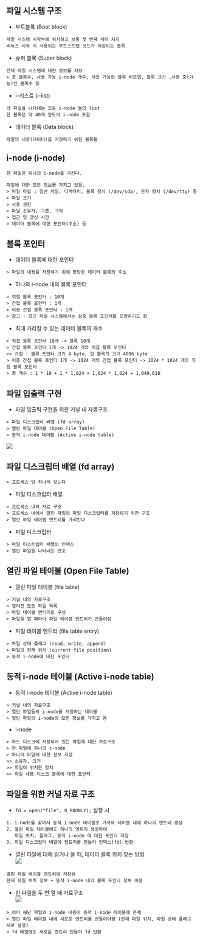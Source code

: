 ## 파일 시스템 구조
- 부트블록 (Boot block)
```text
파일 시스템 시작부에 위치하고 보통 첫 번째 섹터 차지
리눅스 시작 시 사용되는 부트스트랩 코드가 저장되는 블록
```
- 슈퍼 블록 (Super block)
```text
전체 파일 시스템에 대한 정보를 저장
> 총 블록수, 사용 가능 i-node 개수, 사용 가능한 블록 비트맵, 블록 크기 ,사용 중(가능)인 블록수 등
```
- i-리스트 (i-list)
```text
각 파일을 나타내는 모든 i-node 들의 list
한 블록은 약 40개 정도의 i-node 포함
```
- 데이터 블록 (Data block)
```text
파일의 내용(데이터)를 저장하기 위한 블록들
```

## i-node (i-node)
```text
한 파일은 하나의 i-node를 가진다.
```
```text
파일에 대한 모든 정보를 가지고 있음.
> 파일 타입 : 일반 파일, 디렉터리, 블록 장치 (/dev/sda), 문자 장치 (/dev/tty) 등
> 파일 크기
> 사용 권한
> 파일 소유자, 그룹, 그외
> 접근 및 갱신 시간
> 데이터 블록에 대한 포인터(주소) 등
``` 

## 블록 포인터
- 데이터 블록에 대한 포인터
```text
> 파일의 내용을 저장하기 위해 할당된 데이터 블록의 주소
```
- 하나의 i-node 내의 블록 포인터
```text
> 직접 블록 포인터 : 10개
> 간접 블록 포인터 : 1개
> 이중 간접 블록 포인터 : 1개
> 참고 : 최근 파일 시스템에서는 삼중 블록 포인터를 포함하기도 함
```
- 최대 가리킬 수 있는 데이터 블록의 개수
```text
> 직접 블록 포인터 10개 -> 블록 10개
> 간접 블록 포인터 1개 -> 1024 개의 직접 블록 포인터
>> 가정 : 블록 포인터 크기 4 byte, 한 블록의 크기 4096 byte
> 이중 간접 블록 포인터 1개 -> 1024 개의 간접 블록 포인터 -> 1024 * 1024 개의 직접 블록 포인터
> 총 개수 : 1 * 10 + 1 * 1,024 + 1,024 * 1,024 = 1,049,610
```

## 파일 입출력 구현 
- 파일 입출력 구현을 위한 커널 내 자료구조
```text
> 파일 디스크립터 배열 (fd array)
> 열린 파일 테이블 (Open File Table)
> 동적 i-node 테이블 (Active i-node table)
```
<img src="https://github.com/choisimo/document/assets/150008602/b173b661-0b1e-4b28-935e-07550c2b4a5e">

## 파일 디스크립터 배열 (fd array)
```text
> 프로세스 당 하나씩 갖는다
```
- 파일 디스크립터 배열
```text
> 프로세스 내의 자료 구조
> 프로세스 내에서 열린 파일의 파일 디스크립터를 저장하기 위한 구조
> 열린 파일 테이블 엔트리를 가리킨다
```
- 파일 디스크립터
```text
> 파일 티스트립터 배열의 인덱스
> 열린 파일을 나타내는 번호
```

## 열린 파일 테이블 (Open File Table)
- 열린 파일 테이블 (file table)
```
> 커널 내의 자료구조
> 열려진 모든 파일 목록
> 파일 테이블 엔티리로 구성
> 파일을 열 때마다 파일 테이블 엔트리가 만들어짐
```
- 파일 테이블 엔트리 (file table entry)
```text
> 파일 상태 플래그 (read, write, append)
> 파일의 현재 위치 (current file position)
> 동적 i-node에 대한 포인터
```
## 동적 i-node 테이블 (Active i-node table)
- 동적 i-node 테이블 (Active i-node table)
```text
> 커널 내의 자료구조
> 열린 파일들의 i-node를 저장하는 테이블
> 열린 파일의 i-node의 모든 정보를 가지고 옴
```
- i-node
```text
> 하드 디스크에 저장되어 있는 파일에 대한 자료구조
> 한 파일에 하나의 i-node
> 하나의 파일에 대한 정보 저장
>> 소유자, 크기
>> 파일이 위치한 장치
>> 파일 내용 디스크 블록에 대한 포인터
```
## 파일을 위한 커널 자료 구조
- `fd = open("file", O_RDONLY);` 실행 시
```text
1. i-node를 찾아서 동적 i-node 테이블로 가져와 테이블 내에 하나의 엔트리 생성
2. 열린 파일 테이블에도 하나의 엔트리 생성하여 
   파일 위치, 플래그, 동적 i-node 에 대한 포인터 저장
3. 파일 디스크립터 배열에 엔트리를 만들어 인덱스(fd) 반환
```
- 열린 파일에 대해 읽거나 쓸 때, 데이터 블록 위치 찾는 방법<br>
<img src="https://github.com/choisimo/document/assets/150008602/e2daa91a-309d-4cae-bf8c-e1cfe5dd2fda"><br>
```text
열린 파일 테이블 엔트리에 저장된 
현재 파일 위치 정보 + 동적 i-node 내의 블록 포인터 정보 이용
```

- 한 파일을 두 번 열 때 자료구조<br>
<img src="https://github.com/choisimo/document/assets/150008602/2cf6f1c4-dc75-4cd4-aac2-493ed0cda272"><br>
```text
> 이미 해당 파일의 i-node 내용이 동적 i-node 테이블에 존재
> 열린 파일 테이블 내에 새로운 엔트리를 만들어야함 (현재 파일 위치, 파일 상태 플래그 새로 설정)
> fd 배열에도 새로운 엔트리 만들어 fd 반환
```

